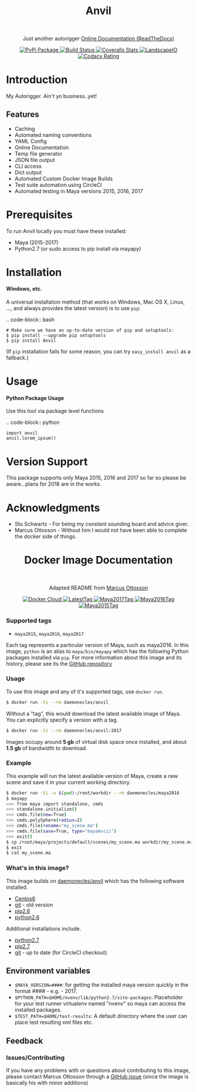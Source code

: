 <h1 align="center"> Anvil </h1> <br>

<p align="center">
  Just another autorigger
  <a href="http://riganvil.readthedocs.io/en/latest/">Online Documentation (ReadTheDocs)</a>
</p>


<div align="center">
  <!-- PyPi Package Info -->
  <a href="https://badge.fury.io/py/Anvil">
    <img src="https://badge.fury.io/py/Anvil.svg"
      alt="PyPi Package" />
  </a>
  <!-- CircleCI Build Status -->
  <a href="https://circleci.com/gh/AndresMWeber/Anvil/">
    <img src="https://circleci.com/gh/AndresMWeber/Anvil.svg?style=shield&circle-token=:circle-token"
      alt="Build Status" />
  </a>
  <!-- Coverage Stats -->
  <a href="https://coveralls.io/github/AndresMWeber/Anvil?branch=master/">
    <img src="https://coveralls.io/repos/github/AndresMWeber/Anvil/badge.svg?branch=master"
      alt="Coveralls Stats" />
  </a>
  <!-- LandscapeIO  -->
  <a href="https://landscape.io/github/AndresMWeber/Anvil/master">
    <img src="https://landscape.io/github/AndresMWeber/Anvil/master/landscape.svg?style=flat"
      alt="LandscapeIO" />
  </a>
  <!-- Codacy Rating -->
  <a href="https://www.codacy.com/app/AndresMWeber/Anvil?utm_source=github.com&amp;utm_medium=referral&amp;utm_content=AndresMWeber/Anvil&amp;utm_campaign=Badge_Grade">
    <img src="https://api.codacy.com/project/badge/Grade/ef864a0c79984322b7809d64e3f036c8"
      alt="Codacy Rating" />
  </a>
</div>

Introduction
=============

My Autorigger.  Ain't yo business..yet!

Features
--------
-  Caching
-  Automated naming conventions
-  YAML Config
-  Online Documentation
-  Temp file generator
-  JSON file output
-  CLI access
-  Dict output
-  Automated Custom Docker Image Builds
-  Test suite automation using CircleCI
-  Automated testing in Maya versions 2015, 2016, 2017

Prerequisites
=============
To run Anvil locally you must have these installed:

- Maya (2015-2017)
- Python2.7 (or sudo access to pip install via mayapy)


Installation
============
#### Windows, etc.

A universal installation method (that works on Windows, Mac OS X, Linux, …, and always provides the latest version) is to use `pip`:

.. code-block:: bash

    # Make sure we have an up-to-date version of pip and setuptools:
    $ pip install --upgrade pip setuptools
    $ pip install Anvil


(If ``pip`` installation fails for some reason, you can try ``easy_install anvil`` as a fallback.)

Usage
=====
#### Python Package Usage

Use this tool via package level functions

.. code-block:: python

    import anvil
    anvil.lorem_ipsum()

Version Support
===============
This package supports only Maya 2015, 2016 and 2017 so far so please be aware...plans for 2018 are in the works.

Acknowledgments
===============
-  Stu Schwartz - For being my constant sounding board and advice giver.
-  Marcus Ottosson - Without him I would not have been able to complete the docker side of things.



<h1 align="center"> Docker Image Documentation </h1> <br>

<p align="center">
  Adapted README from <a href="https://github.com/mottosso/docker-maya">Marcus Ottosson</a>
</p>

<div align="center">
  <!-- Docker Cloud and Layer-->
  <a href="https://cloud.docker.com/app/daemonecles/repository/docker/daemonecles/anvil/general">
    <img src="https://images.microbadger.com/badges/image/daemonecles/anvil.svg"
      alt="Docker Cloud" />
  </a>
  <!-- Latest Tag -->
  <a href="https://hub.docker.com/r/daemonecles/anvil/">
    <img src="https://images.microbadger.com/badges/version/daemonecles/anvil.svg"
      alt="LatestTag" />
  </a>
  <!-- Maya2017 Tag -->
  <a href="https://hub.docker.com/r/daemonecles/anvil/">
    <img src="https://images.microbadger.com/badges/version/daemonecles/anvil:maya2017.svg"
      alt="Maya2017Tag" />
  </a>
  <!-- Maya2016 Tag -->
  <a href="https://hub.docker.com/r/daemonecles/anvil/">
    <img src="https://images.microbadger.com/badges/version/daemonecles/anvil:maya2016.svg"
      alt="Maya2016Tag" />
  </a>
  <!-- Maya2015 Tag -->
  <a href="https://hub.docker.com/r/daemonecles/anvil/">
    <img src="https://images.microbadger.com/badges/version/daemonecles/anvil:maya2015.svg"
      alt="Maya2015Tag" />
  </a>
</div>

### Supported tags

- `maya2015`, `maya2016`, `maya2017`

Each tag represents a particular version of Maya, such as maya2016. In this image, `python` is an alias to `maya/bin/mayapy` which has the following Python packages installed via `pip`.
For more information about this image and its history, please see its the [GitHub repository][1]

[1]: https://github.com/andresmweber/anvil/wiki

### Usage

To use this image and any of it's supported tags, use `docker run`.

```bash
$ docker run -ti --rm daemonecles/anvil
```

Without a "tag", this would download the latest available image of Maya. You can explicitly specify a version with a tag.

```bash
$ docker run -ti --rm daemonecles/anvil:2017
```

Images occupy around **5 gb** of virtual disk space once installed, and about **1.5 gb** of bandwidth to download.

### Example

This example will run the latest available version of Maya, create a new scene and save it in your current working directory.

```bash
$ docker run -ti -v $(pwd):/root/workdir --rm daemonecles/maya2016
$ mayapy
>>> from maya import standalone, cmds
>>> standalone.initialize()
>>> cmds.file(new=True)
>>> cmds.polySphere(radius=2)
>>> cmds.file(rename="my_scene.ma")
>>> cmds.file(save=True, type="mayaAscii")
>>> exit()
$ cp /root/maya/projects/default/scenes/my_scene.ma workdir/my_scene.ma
$ exit
$ cat my_scene.ma
```

### What's in this image?

This image builds on [daemonecles/anvil][2] which has the following software installed.

- [Centos6](https://www.centos.org/download/)
- [git](https://git-scm.com/) - old version
- [pip2.6](https://pip.pypa.io/en/stable/)
- [python2.6](https://www.python.org/download/releases/2.6.6/)

Additional installations include.

- [python2.7](https://www.python.org/download/releases/2.7.4/)
- [pip2.7](https://pip.pypa.io/en/stable/)
- [git](https://git-scm.com/) - up to date (for CircleCI checkout)

[2]: (https://registry.hub.docker.com/u/daemonecles/anvil/)

## Environment variables
* `$MAYA_VERSION=####`: for getting the installed maya version quickly in the format #### - e.g. - 2017.
* `$PYTHON_PATH=$HOME/nvenv/lib/python2.7/site-packages`: Placeholder for your test runner virtualenv named "nvenv" so maya can access the installed packages.
* `$TEST_PATH=$HOME/test-results`: A default directory where the user can place test resulting xml files etc.

## Feedback
### Issues/Contributing

If you have any problems with or questions about contributing to this image, please contact Marcus Ottosson through a [GitHub issue][3] (since the image is basically his with minor additions)

[3]: https://github.com/mottosso/docker-maya/issues
